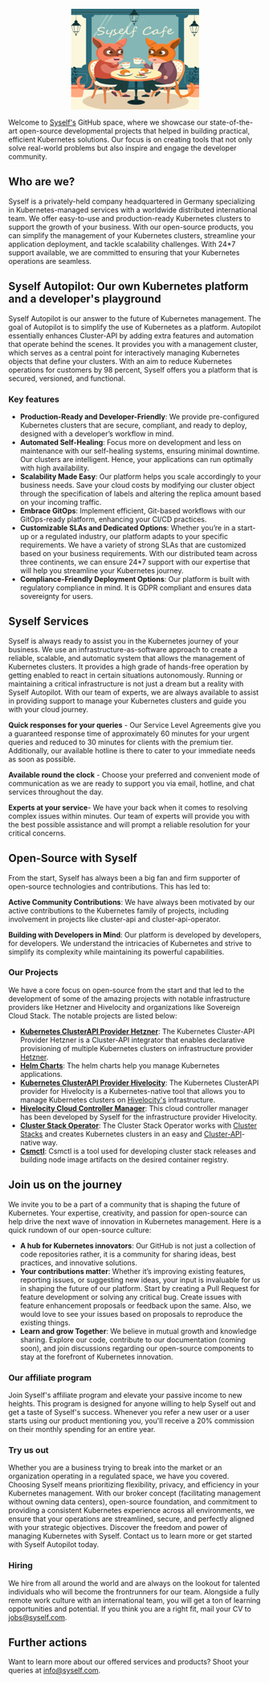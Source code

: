 <p align="center">
  <img src="https://github.com/Sayanta66/test-readme/blob/main/img/03-1.png" width="255" height="200" alt="Ory - open source security infrastructure" />
</p>

Welcome to [Syself's](https://syself.com/) GitHub space, where we showcase our state-of-the-art open-source developmental projects that helped in building practical, efficient Kubernetes solutions. Our focus is on creating tools that not only solve real-world problems but also inspire and engage the developer community. 

## Who are we?
Syself is a privately-held company headquartered in Germany specializing in Kubernetes-managed services with a worldwide distributed international team. We offer easy-to-use and production-ready Kubernetes clusters to support the growth of your business. With our open-source products, you can simplify the management of your Kubernetes clusters, streamline your application deployment, and tackle scalability challenges. With 24*7 support available, we are committed to ensuring that your Kubernetes operations are seamless. 

## Syself Autopilot: Our own Kubernetes platform and a developer's playground
Syself Autopilot is our answer to the future of Kubernetes management. The goal of Autopilot is to simplify the use of Kubernetes as a platform. Autopilot essentially enhances Cluster-API by adding extra features and automation that operate behind the scenes. It provides you with a management cluster, which serves as a central point for interactively managing Kubernetes objects that define your clusters. With an aim to reduce Kubernetes operations for customers by 98 percent, Syself offers you a platform that is secured, versioned, and functional.  

### Key features

- **Production-Ready and Developer-Friendly**: We provide pre-configured Kubernetes clusters that are secure, compliant, and ready to deploy, designed with a developer’s workflow in mind.
- **Automated Self-Healing**: Focus more on development and less on maintenance with our self-healing systems, ensuring minimal downtime. Our clusters are intelligent. Hence, your applications can run optimally with high availability.
- **Scalability Made Easy**: Our platform helps you scale accordingly to your business needs. Save your cloud costs by modifying our cluster object through the specification of labels and altering the replica amount based on your incoming traffic. 
- **Embrace GitOps**: Implement efficient, Git-based workflows with our GitOps-ready platform, enhancing your CI/CD practices.
- **Customizable SLAs and Dedicated Options**: Whether you’re in a start-up or a regulated industry, our platform adapts to your specific requirements. We have a variety of strong SLAs that are customized based on your business requirements. With our distributed team across three continents, we can ensure 24*7 support with our expertise that will help you streamline your Kubernetes journey.
- **Compliance-Friendly Deployment Options**: Our platform is built with regulatory compliance in mind. It is GDPR compliant and ensures data sovereignty for users.

## Syself Services
Syself is always ready to assist you in the Kubernetes journey of your business. We use an infrastructure-as-software approach to create a reliable, scalable, and automatic system that allows the management of Kubernetes clusters. It provides a high grade of hands-free operation by getting enabled to react in certain situations autonomously. Running or maintaining a critical infrastructure is not just a dream but a reality with Syself Autopilot. With our team of experts, we are always available to assist in providing support to manage your Kubernetes clusters and guide you with your cloud journey.

**Quick responses for your queries** - Our Service Level Agreements give you a guaranteed response time of approximately 60 minutes for your urgent queries and reduced to 30 minutes for clients with the premium tier. Additionally, our available hotline is there to cater to your immediate needs as soon as possible.

**Available round the clock** - Choose your preferred and convenient mode of communication as we are ready to support you via email, hotline, and chat services throughout the day.

**Experts at your service**- We have your back when it comes to resolving complex issues within minutes. Our team of experts will provide you with the best possible assistance and will prompt a reliable resolution for your critical concerns.  

## Open-Source with Syself
From the start, Syself has always been a big fan and firm supporter of open-source technologies and contributions. This has led to:

**Active Community Contributions**: We have always been motivated by our active contributions to the Kubernetes family of projects, including involvement in projects like cluster-api and cluster-api-operator.

**Building with Developers in Mind**: Our platform is developed by developers, for developers. We understand the intricacies of Kubernetes and strive to simplify its complexity while maintaining its powerful capabilities.

### Our Projects
We have a core focus on open-source from the start and that led to the development of some of the amazing projects with notable infrastructure providers like Hetzner and Hivelocity and organizations like Sovereign Cloud Stack. The notable projects are listed below:
- **[Kubernetes ClusterAPI Provider Hetzner](https://github.com/syself/cluster-api-provider-hetzner)**: The Kubernetes Cluster-API Provider Hetzner is a Cluster-API integrator that enables declarative provisioning of multiple Kubernetes clusters on infrastructure provider [Hetzner](https://hetzner.cloud/).
- **[Helm Charts](https://github.com/syself/charts)**: The helm charts help you manage Kubernetes applications.
- **[Kubernetes ClusterAPI Provider Hivelocity](https://github.com/hivelocity/cluster-api-provider-hivelocity)**: The Kubernetes ClusterAPI provider for Hivelocity is a Kubernetes-native tool that allows you to manage Kubernetes clusters on [Hivelocity's](https://www.hivelocity.net/) infrastructure.
- **[Hivelocity Cloud Controller Manager](https://github.com/hivelocity/hivelocity-cloud-controller-manager)**: This cloud controller manager has been developed by Syself for the infrastructure provider Hivelocity.
- **[Cluster Stack Operator](https://github.com/SovereignCloudStack/cluster-stack-operator)**: The Cluster Stack Operator works with [Cluster Stacks](https://github.com/SovereignCloudStack/cluster-stacks) and creates Kubernetes clusters in an easy and [Cluster-API](https://github.com/kubernetes-sigs/cluster-api)-native way.
- **[Csmctl](https://github.com/SovereignCloudStack/csmctl)**: Csmctl is a tool used for developing cluster stack releases and building node image artifacts on the desired container registry.

## Join us on the journey
We invite you to be a part of a community that is shaping the future of Kubernetes. Your expertise, creativity, and passion for open-source can help drive the next wave of innovation in Kubernetes management. Here is a quick rundown of our open-source culture: 
* **A hub for Kubernetes innovators**: Our GitHub is not just a collection of code repositories rather, it is a community for sharing ideas, best practices, and innovative solutions.
* **Your contributions matter**: Whether it’s improving existing features, reporting issues, or suggesting new ideas, your input is invaluable for us in shaping the future of our platform. Start by creating a Pull Request for feature development or solving any critical bug. Create issues with feature enhancement proposals or feedback upon the same. Also, we would love to see your issues based on proposals to reproduce the existing things.  
* **Learn and grow Together**: We believe in mutual growth and knowledge sharing. Explore our code, contribute to our documentation (coming soon), and join discussions regarding our open-source components to stay at the forefront of Kubernetes innovation.

### Our affiliate program
Join Syself's affiliate program and elevate your passive income to new heights. This program is designed for anyone willing to help Syself out and get a taste of Syself's success. Whenever you refer a new user or a user starts using our product mentioning you, you'll receive a 20% commission on their monthly spending for an entire year.

### Try us out
Whether you are a business trying to break into the market or an organization operating in a regulated space, we have you covered. Choosing Syself means prioritizing flexibility, privacy, and efficiency in your Kubernetes management. With our broker concept (facilitating management without owning data centers), open-source foundation, and commitment to providing a consistent Kubernetes experience across all environments, we ensure that your operations are streamlined, secure, and perfectly aligned with your strategic objectives. Discover the freedom and power of managing Kubernetes with Syself. Contact us to learn more or get started with Syself Autopilot today.

### Hiring
We hire from all around the world and are always on the lookout for talented individuals who will become the frontrunners for our team. Alongside a fully remote work culture with an international team, you will get a ton of learning opportunities and potential. If you think you are a right fit, mail your CV to <jobs@syself.com>.

## Further actions
Want to learn more about our offered services and products? Shoot your queries at <info@syself.com>.
